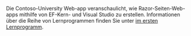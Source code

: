 Die Contoso-University Web-app veranschaulicht, wie Razor-Seiten-Web-apps mithilfe von EF-Kern- und Visual Studio zu erstellen. Informationen über die Reihe von Lernprogrammen finden Sie unter [im ersten Lernprogramm](xref:data/ef-rp/intro).
